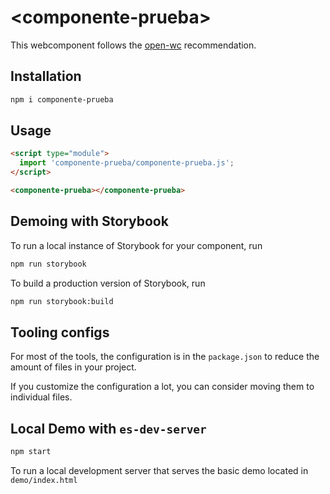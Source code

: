 # \<componente-prueba>

This webcomponent follows the [open-wc](https://github.com/open-wc/open-wc) recommendation.

## Installation
```bash
npm i componente-prueba
```

## Usage
```html
<script type="module">
  import 'componente-prueba/componente-prueba.js';
</script>

<componente-prueba></componente-prueba>
```

## Demoing with Storybook
To run a local instance of Storybook for your component, run
```bash
npm run storybook
```

To build a production version of Storybook, run
```bash
npm run storybook:build
```


## Tooling configs

For most of the tools, the configuration is in the `package.json` to reduce the amount of files in your project.

If you customize the configuration a lot, you can consider moving them to individual files.

## Local Demo with `es-dev-server`
```bash
npm start
```
To run a local development server that serves the basic demo located in `demo/index.html`
